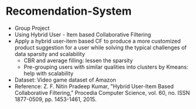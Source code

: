 # Recomendation-System
- Group Project
- Using Hybrid User - Item based Collaborative Filtering
- Apply a hybrid user-item based CF to produce a more customized product suggestion for a user while solving the typical challenges of data sparsity and scalability
  + CBR and average filling: lessen the sparsity
  + Pre-grouping users with similar qualities into clusters by Kmeans: help with scalability
- Dataset: Video game dataset of Amazon
- Reference: Z. F. Nitin Pradeep Kumar, "Hybrid User-Item Based Collaborative Filtering," Procedia Computer Science, vol. 60, no. ISSN 1877-0509, pp. 1453-1461, 2015. 
